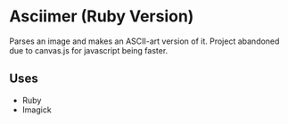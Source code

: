 # Asciimer (Ruby Version)

Parses an image and makes an ASCII-art version of it. Project abandoned due to canvas.js for javascript being faster.

## Uses
- Ruby
- Imagick
